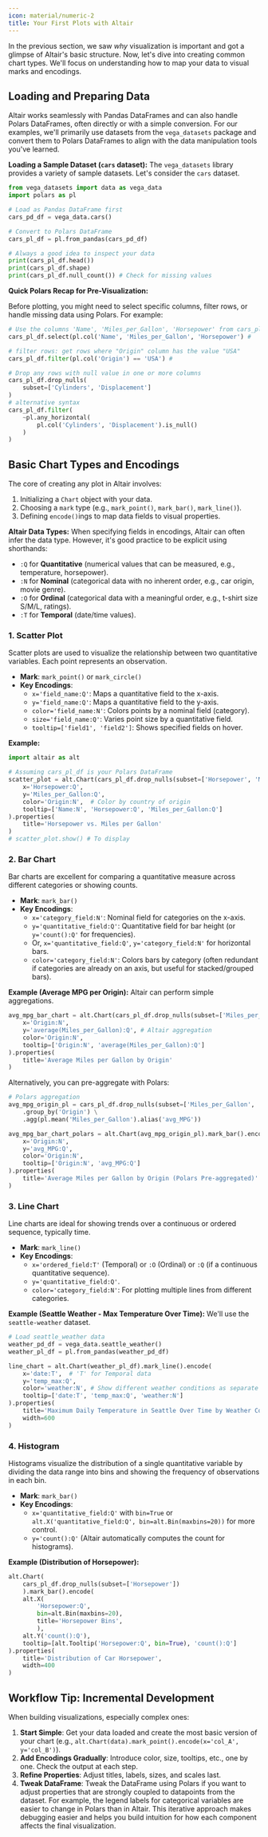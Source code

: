 ```yaml
---
icon: material/numeric-2 
title: Your First Plots with Altair
---
```


In the previous section, we saw *why* visualization is important and got a glimpse of Altair's basic structure. Now, let's dive into creating common chart types. We'll focus on understanding how to map your data to visual marks and encodings.

## Loading and Preparing Data

Altair works seamlessly with Pandas DataFrames and can also handle Polars DataFrames, often directly or with a simple conversion. For our examples, we'll primarily use datasets from the `vega_datasets` package and convert them to Polars DataFrames to align with the data manipulation tools you've learned.

**Loading a Sample Dataset (`cars` dataset):**
The `vega_datasets` library provides a variety of sample datasets. Let's consider the `cars` dataset.

```python linenums="1"
from vega_datasets import data as vega_data
import polars as pl

# Load as Pandas DataFrame first
cars_pd_df = vega_data.cars()

# Convert to Polars DataFrame
cars_pl_df = pl.from_pandas(cars_pd_df)

# Always a good idea to inspect your data
print(cars_pl_df.head())
print(cars_pl_df.shape)
print(cars_pl_df.null_count()) # Check for missing values
```

**Quick Polars Recap for Pre-Visualization:**

Before plotting, you might need to select specific columns, filter rows, or handle missing data using Polars. For example:
```python linenums="14"
# Use the columns 'Name', 'Miles_per_Gallon', 'Horsepower' from cars_pl_df DataFrame object
cars_pl_df.select(pl.col('Name', 'Miles_per_Gallon', 'Horsepower') #

# filter rows: get rows where "Origin" column has the value "USA"
cars_pl_df.filter(pl.col('Origin') == 'USA') #

# Drop any rows with null value in one or more columns
cars_pl_df.drop_nulls(
    subset=['Cylinders', 'Displacement']
)
# alternative syntax 
cars_pl_df.filter(
    ~pl.any_horizontal(
        pl.col('Cylinders', 'Displacement').is_null()
    )
)
```
## Basic Chart Types and Encodings

The core of creating any plot in Altair involves:

1.  Initializing a `Chart` object with your data.
2.  Choosing a `mark` type (e.g., `mark_point()`, `mark_bar()`, `mark_line()`).
3.  Defining `encode()`ings to map data fields to visual properties.

**Altair Data Types:**
When specifying fields in encodings, Altair can often infer the data type. However, it's good practice to be explicit using shorthands:

* `:Q` for **Quantitative** (numerical values that can be measured, e.g., temperature, horsepower).
* `:N` for **Nominal** (categorical data with no inherent order, e.g., car origin, movie genre).
* `:O` for **Ordinal** (categorical data with a meaningful order, e.g., t-shirt size S/M/L, ratings).
* `:T` for **Temporal** (date/time values).

### 1. Scatter Plot

Scatter plots are used to visualize the relationship between two quantitative variables. Each point represents an observation.

* **Mark**: `mark_point()` or `mark_circle()`
* **Key Encodings**:
    * `x='field_name:Q'`: Maps a quantitative field to the x-axis.
    * `y='field_name:Q'`: Maps a quantitative field to the y-axis.
    * `color='field_name:N'`: Colors points by a nominal field (category).
    * `size='field_name:Q'`: Varies point size by a quantitative field.
    * `tooltip=['field1', 'field2']`: Shows specified fields on hover.

**Example:**
```python
import altair as alt

# Assuming cars_pl_df is your Polars DataFrame
scatter_plot = alt.Chart(cars_pl_df.drop_nulls(subset=['Horsepower', 'Miles_per_Gallon'])).mark_circle(size=60).encode(
    x='Horsepower:Q',
    y='Miles_per_Gallon:Q',
    color='Origin:N',  # Color by country of origin
    tooltip=['Name:N', 'Horsepower:Q', 'Miles_per_Gallon:Q']
).properties(
    title='Horsepower vs. Miles per Gallon'
)
# scatter_plot.show() # To display
```

### 2. Bar Chart

Bar charts are excellent for comparing a quantitative measure across different categories or showing counts.

* **Mark**: `mark_bar()`
* **Key Encodings**:
    * `x='category_field:N'`: Nominal field for categories on the x-axis.
    * `y='quantitative_field:Q'`: Quantitative field for bar height (or `y='count():Q'` for frequencies).
    * Or, `x='quantitative_field:Q'`, `y='category_field:N'` for horizontal bars.
    * `color='category_field:N'`: Colors bars by category (often redundant if categories are already on an axis, but useful for stacked/grouped bars).

**Example (Average MPG per Origin):**
Altair can perform simple aggregations.
```python
avg_mpg_bar_chart = alt.Chart(cars_pl_df.drop_nulls(subset=['Miles_per_Gallon', 'Origin'])).mark_bar().encode(
    x='Origin:N',
    y='average(Miles_per_Gallon):Q', # Altair aggregation
    color='Origin:N',
    tooltip=['Origin:N', 'average(Miles_per_Gallon):Q']
).properties(
    title='Average Miles per Gallon by Origin'
)
```
Alternatively, you can pre-aggregate with Polars:
```python 
# Polars aggregation
avg_mpg_origin_pl = cars_pl_df.drop_nulls(subset=['Miles_per_Gallon', 'Origin']) \
    .group_by('Origin') \
    .agg(pl.mean('Miles_per_Gallon').alias('avg_MPG'))

avg_mpg_bar_chart_polars = alt.Chart(avg_mpg_origin_pl).mark_bar().encode(
    x='Origin:N',
    y='avg_MPG:Q',
    color='Origin:N',
    tooltip=['Origin:N', 'avg_MPG:Q']
).properties(
    title='Average Miles per Gallon by Origin (Polars Pre-aggregated)'
)
```

### 3. Line Chart

Line charts are ideal for showing trends over a continuous or ordered sequence, typically time.

* **Mark**: `mark_line()`
* **Key Encodings**:
    * `x='ordered_field:T'` (Temporal) or `:O` (Ordinal) or `:Q` (if a continuous quantitative sequence).
    * `y='quantitative_field:Q'`.
    * `color='category_field:N'`: For plotting multiple lines from different categories.

**Example (Seattle Weather - Max Temperature Over Time):**
We'll use the `seattle-weather` dataset.
```python linenums="1"
# Load seattle_weather data
weather_pd_df = vega_data.seattle_weather()
weather_pl_df = pl.from_pandas(weather_pd_df)

line_chart = alt.Chart(weather_pl_df).mark_line().encode(
    x='date:T',  # 'T' for Temporal data
    y='temp_max:Q',
    color='weather:N', # Show different weather conditions as separate lines
    tooltip=['date:T', 'temp_max:Q', 'weather:N']
).properties(
    title='Maximum Daily Temperature in Seattle Over Time by Weather Condition',
    width=600
)
```

### 4. Histogram

Histograms visualize the distribution of a single quantitative variable by dividing the data range into bins and showing the frequency of observations in each bin.

* **Mark**: `mark_bar()`
* **Key Encodings**:
    * `x='quantitative_field:Q'` with `bin=True` or `alt.X('quantitative_field:Q', bin=alt.Bin(maxbins=20))` for more control.
    * `y='count():Q'` (Altair automatically computes the count for histograms).

**Example (Distribution of Horsepower):**

``` py linenums="1"
alt.Chart(
    cars_pl_df.drop_nulls(subset=['Horsepower'])
    ).mark_bar().encode(
    alt.X(
        'Horsepower:Q', 
        bin=alt.Bin(maxbins=20), 
        title='Horsepower Bins',
        ), 
    alt.Y('count():Q'),
    tooltip=[alt.Tooltip('Horsepower:Q', bin=True), 'count():Q']
).properties(
    title='Distribution of Car Horsepower',
    width=400
)
```

## Workflow Tip: Incremental Development

When building visualizations, especially complex ones:

1.  **Start Simple**: Get your data loaded and create the most basic version of your chart (e.g., `alt.Chart(data).mark_point().encode(x='col_A', y='col_B')`).
2.  **Add Encodings Gradually**: Introduce color, size, tooltips, etc., one by one. Check the output at each step.
3.  **Refine Properties**: Adjust titles, labels, sizes, and scales last.
4.  **Tweak DataFrame**: Tweak the DataFrame using Polars if you want to adjust properties that are strongly coupled to datapoints from the dataset. For example, the legend labels for categorical variables are easier to change in Polars than in Altair.
This iterative approach makes debugging easier and helps you build intuition for how each component affects the final visualization.